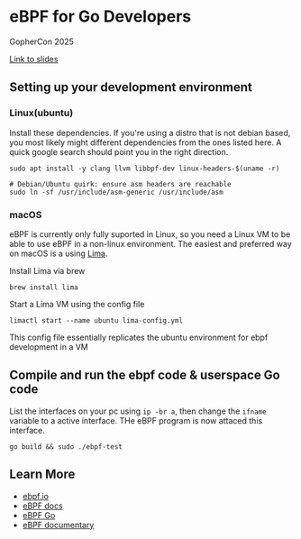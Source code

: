 # eBPF for Go Developers

GopherCon 2025

[Link to slides](https://docs.google.com/presentation/d/1_cyzyGsLsq5P_1zcEJ_ZX9EDmHWyHsGThsw6ijcK8Rg/edit?usp=sharing)

## Setting up your development environment

### Linux(ubuntu)

Install these dependencies. If you're using a distro that is not debian based, you most likely might different dependencies from the ones listed here. A quick google search should point you in the right direction.

```
sudo apt install -y clang llvm libbpf-dev linux-headers-$(uname -r)

# Debian/Ubuntu quirk: ensure asm headers are reachable
sudo ln -sf /usr/include/asm-generic /usr/include/asm

```

### macOS

eBPF is currently only fully suported in Linux, so you need a Linux VM to be able to use eBPF in a non-linux environment. The easiest and preferred way on macOS is a using [Lima](https://lima-vm.io/).

Install Lima via brew

`brew install lima`

Start a Lima VM using the config file

`limactl start --name ubuntu lima-config.yml`

This config file essentially replicates the ubuntu environment for ebpf development in a VM


## Compile and run the ebpf code & userspace Go code

List the interfaces on your pc using `ip -br a`, then change the `ifname` variable to a active interface. THe eBPF program is now attaced this interface.

`go build && sudo ./ebpf-test`

## Learn More

* [ebpf.io](https://ebpf.io/)
* [eBPF docs](https://docs.ebpf.io/)
* [eBPF Go](https://ebpf-go.dev/)
* [eBPF documentary](https://www.youtube.com/watch?v=Wb_vD3XZYOA)